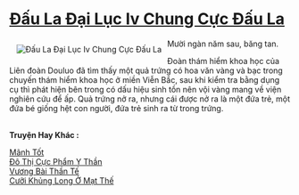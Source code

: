 <a href="https://truyenwiki.net/dau-la-dai-luc-iv-chung-cuc-dau-la.35107/" title="Đấu La Đại Lục Iv Chung Cực Đấu La"><h1>Đấu La Đại Lục Iv Chung Cực Đấu La</h1></a><div style="display:table"><img align="right" style="float: left; padding: 10px;" src="https://truyenwiki.net/a/img/str/src/35107.jpg" alt="Đấu La Đại Lục Iv Chung Cực Đấu La">Mười ngàn năm sau, băng tan.<p></p> Đoàn thám hiểm khoa học của Liên đoàn Douluo đã tìm thấy một quả trứng có hoa văn vàng và bạc trong chuyến thám hiểm khoa học ở miền Viễn Bắc, sau khi kiểm tra bằng dụng cụ thì phát hiện bên trong có dấu hiệu sinh tồn nên vội vàng mang về viện nghiên cứu để ấp. Quả trứng nở ra, nhưng cái được nở ra là một đứa trẻ, một đứa bé giống hệt con người, đứa trẻ sinh ra từ trong trứng.</div><p><br><b>Truyện Hay Khác :</b></p><a href="https://truyenwiki.net/manh-tot.35103/" alt="Mãnh Tốt">Mãnh Tốt</a><br/><a href="https://sangtacviet.wordpress.com/2020/10/22/do-thi-cuc-pham-y-than/" alt="Đô Thị Cực Phẩm Y Thần">Đô Thị Cực Phẩm Y Thần</a><br/><a href="https://sangtacviet.wordpress.com/2020/10/22/vuong-bai-than-te/" alt="Vương Bài Thần Tế">Vương Bài Thần Tế</a><br/><a href="https://sangtacviet.wordpress.com/2020/10/22/cuoi-khung-long-o-mat-the/" alt="Cưỡi Khủng Long Ở Mạt Thế">Cưỡi Khủng Long Ở Mạt Thế</a><br/>